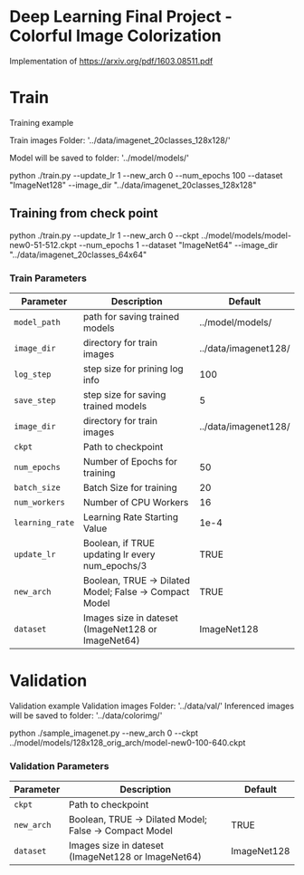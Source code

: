 # Deep Learning Final Project - Colorful Image Colorization

Implementation of https://arxiv.org/pdf/1603.08511.pdf

# Train
Training example

Train images Folder: '../data/imagenet_20classes_128x128/'

Model will be saved to folder: '../model/models/'

python ./train.py --update_lr 1 --new_arch 0 --num_epochs 100 --dataset "ImageNet128" --image_dir "../data/imagenet_20classes_128x128"

## Training from check point

python ./train.py --update_lr 1 --new_arch 0 --ckpt ../model/models/model-new0-51-512.ckpt --num_epochs 1 --dataset "ImageNet64" --image_dir "../data/imagenet_20classes_64x64"

### Train Parameters

| Parameter | Description | Default |
| --- | --- | --- |
| `model_path` | path for saving trained models | ../model/models/ |
| `image_dir` | directory for train images | ../data/imagenet128/ |
| `log_step` | step size for prining log info | 100 |
| `save_step` | step size for saving trained models | 5 |
| `image_dir` | directory for train images | ../data/imagenet128/ |
| `ckpt` | Path to checkpoint |  |
| `num_epochs` | Number of Epochs for training | 50 |
| `batch_size` | Batch Size for training | 20 |
| `num_workers` | Number of CPU Workers | 16 |
| `learning_rate` | Learning Rate Starting Value | 1e-4 |
| `update_lr` | Boolean, if TRUE updating lr every num_epochs/3 | TRUE |
| `new_arch` | Boolean, TRUE -> Dilated Model; False -> Compact Model | TRUE |
| `dataset` | Images size in dateset (ImageNet128 or ImageNet64) | ImageNet128 |


# Validation
Validation example
Validation images Folder: '../data/val/'
Inferenced images will be saved to folder: '../data/colorimg/'

python ./sample_imagenet.py --new_arch 0 --ckpt ../model/models/128x128_orig_arch/model-new0-100-640.ckpt

### Validation Parameters

| Parameter | Description | Default |
| --- | --- | --- |
| `ckpt` | Path to checkpoint |  |
| `new_arch` | Boolean, TRUE -> Dilated Model; False -> Compact Model | TRUE |
| `dataset` | Images size in dateset (ImageNet128 or ImageNet64) | ImageNet128 |


